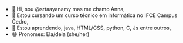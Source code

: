 - 👋 Hi, sou @srtaayanamy mas me chamo Anna,
- 👀 Estou cursando um curso técnico em informática no IFCE Campus Cedro,
- 🌱 Estou aprendendo, java, HTML/CSS, python, C, Js entre outros,
- 😄 Pronomes: Ela/dela (she/her)

<!---
srtaayanamy/srtaayanamy is a ✨ special ✨ repository because its `README.md` (this file) appears on your GitHub profile.
You can click the Preview link to take a look at your changes.
--->
